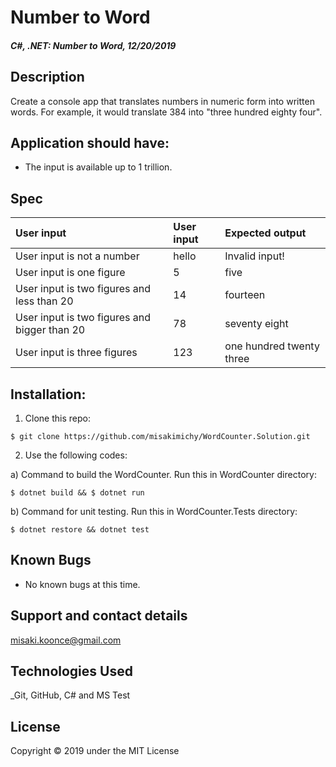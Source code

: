 # Number to Word

#### _C#, .NET: Number to Word, 12/20/2019_

## Description
Create a console app that translates numbers in numeric form into written words. For example, it would translate 384 into "three hundred eighty four".

## Application should have:
- The input is available up to 1 trillion.


## Spec
| User input | User input | Expected output |
| :------------- | :------------- | :------------- |
| User input is not a number | hello | Invalid input! |
| User input is one figure | 5 | five |
| User input is two figures and less than 20 | 14 | fourteen |
| User input is two figures and bigger than 20 | 78 | seventy eight |
| User input is three figures | 123 | one hundred twenty three |



## Installation:
1. Clone this repo:
```
$ git clone https://github.com/misakimichy/WordCounter.Solution.git
```

2. Use the following codes:

a) Command to build the WordCounter. Run this in WordCounter directory:
```
$ dotnet build && $ dotnet run
```


b) Command for unit testing. Run this in WordCounter.Tests directory:
```
$ dotnet restore && dotnet test
```


## Known Bugs
* No known bugs at this time.

## Support and contact details
 misaki.koonce@gmail.com

## Technologies Used
_Git, GitHub, C# and MS Test


## License
Copyright © 2019 under the MIT License